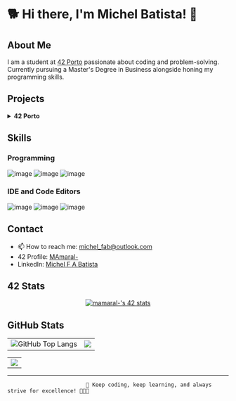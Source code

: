 # 🐕 Hi there, I'm Michel Batista! 👋



## About Me

I am a student at [42 Porto](https://www.42porto.com/) passionate about coding and problem-solving. Currently pursuing a Master's Degree in Business alongside honing my programming skills.

## Projects

<details>
	<summary> <b>42 Porto</b></summary>
	<details>
		<summary> <b>Level 0</b></summary>
		- <a href="https://github.com/MicchelFAB/42Porto-lvl_0_libft">Libft</a>    
	</details>
	<details>
		<summary> <b>Level 1</b></summary>
		- ft_printf<!--<a href="https://github.com/MicchelFAB/42Porto_lvl_1_ft_printf>- ft_printf</a>--></br>
		- get_next_line<!--<a href="https://github.com/MicchelFAB/42Porto-lvl_1_get_next_line></a>--></br>
	</details>
	<details>
		<summary> <b>Level 2</b></summary>
		- push_swap<!--<a href="https://github.com/MicchelFAB/42Porto-lvl_2_push_swap></a>--></br>
		- so_long<!--<a href="https://github.com/MicchelFAB/42Porto-lvl_2_so_long></a>--></br>
		- minitalk<!--<a href="https://github.com/MicchelFAB/42Porto-lvl_2_minitalk></a>--></br>
	</details>
	<details>
		<summary> <b>Level 3</b></summary>
		- Philosophers<!--<a href="https://github.com/MicchelFAB/42Porto-lvl_3_philosophers></a>--></br>
		- minishell<!--<a href="https://github.com/MicchelFAB/42Porto-lvl_3_minishell></a>--></br>
	</details>
	<details>
		<summary> <b>Level 4</b></summary>
		- <a href="https://github.com/MicchelFAB/42Porto-lvl_4_netpractice">Netpractice </a></br>
	</details>
</details>



## Skills

### Programming

![image](https://img.shields.io/badge/C-00599C?style=for-the-badge&logo=c&logoColor=white)
![image](https://img.shields.io/badge/C%2B%2B-00599C?style=for-the-badge&logo=c%2B%2B&logoColor=white)
![image](https://img.shields.io/badge/gnubash-4EAA25?style=for-the-badge&logo=gnubash&logoColor=white)

### IDE and Code Editors
![image](https://img.shields.io/badge/vscode-007ACC?style=for-the-badge&logo=visualstudiocode&logoColor=navy)
![image](https://img.shields.io/badge/sublime-FF9800?style=for-the-badge&logo=sublimetext&logoColor=white)
![image](https://img.shields.io/badge/notepad++-90E59A?style=for-the-badge&logo=notepadplusplus&logoColor=black)

<!--
![image](https://img.shields.io/badge/Rust-black?style=for-the-badge&logo=rust&logoColor=#E57324)
![image](https://img.shields.io/badge/Go-00ADD8?style=for-the-badge&logo=go&logoColor=white)
### Cloud & DevOps

![image](https://img.shields.io/badge/Amazon_AWS-FF9900?style=for-the-badge&logo=amazonaws&logoColor=white)
![image](https://img.shields.io/badge/Terraform-7B42BC?style=for-the-badge&logo=terraform&logoColor=white)
![image](https://img.shields.io/badge/Docker-2CA5E0?style=for-the-badge&logo=docker&logoColor=white)
![image](https://img.shields.io/badge/kubernetes-326ce5.svg?&style=for-the-badge&logo=kubernetes&logoColor=white)
-->
## Contact

- 📫  How to reach me: [michel_fab@outlook.com](mailto:michel_fab@outlook.com)
- 42 Profile: [MAmaral-](https://badge.mediaplus.ma/kettlebells/mamaral-?UM6P=off)
- LinkedIn: [Michel F A Batista](www.linkedin.com/in/michel-f-a-batista-9ab3092ab)

## 42 Stats

<p align="center">
	<a href="https://profile.intra.42.fr/users/mamaral-"><img src="https://badge.mediaplus.ma/kettlebells/mamaral-?UM6P=off" alt="mamaral-'s 42 stats" />
	</a>
</p>

## GitHub Stats
<table style="border: none;">
  <tr>
    <td style="border: none;">
      <img src="https://github-readme-stats.vercel.app/api?username=micchelfab&show_icons=true&hide_border=true&hide_title=true" alt="GitHub Top Langs" style="border: none;" />
    </td>
    <td style="border: none;">
      <img src="https://github-readme-stats.vercel.app/api/top-langs/?username=micchelfab&hide_border=true&include_all_commits=false&count_private=false&layout=compact" style="border: none;"/>
    </td>
</table>
<table style="border: none;" align="center" >
	<td style="border: none;">
      <img src="https://streak-stats.demolab.com?user=micchelfab&hide_border=true" style="border: none;"/>
    </td>
  </tr>
</table>

---

                             🚀 Keep coding, keep learning, and always strive for excellence! 👨‍💻✨
